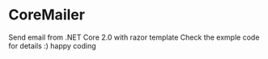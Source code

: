 # CoreMailer
Send email from .NET Core 2.0 with razor template
Check the exmple code for details :) happy coding
